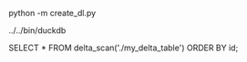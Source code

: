 

python -m create_dl.py

../../bin/duckdb

SELECT *
FROM delta_scan('./my_delta_table')
ORDER BY id;